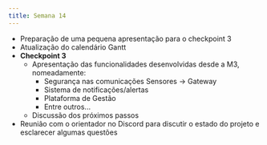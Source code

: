 ```yaml
---
title: Semana 14
---
```


- Preparação de uma pequena apresentação para o checkpoint 3
- Atualização do calendário Gantt
- **Checkpoint 3**
    - Apresentação das funcionalidades desenvolvidas desde a M3, nomeadamente:
        - Segurança nas comunicações Sensores -> Gateway
        - Sistema de notificações/alertas
        - Plataforma de Gestão
        - Entre outros...
    - Discussão dos próximos passos
- Reunião com o orientador no Discord para discutir o estado do projeto e esclarecer algumas questões

